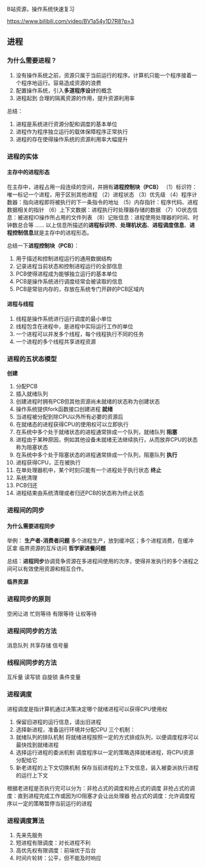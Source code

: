 B站资源，操作系统快速复习

https://www.bilibili.com/video/BV1a54y1D7R8?p=3

## 进程

### 为什么需要进程？
1. 没有操作系统之前，资源只属于当前运行的程序。计算机只能一个程序接着一个程序地运行。容易造成资源的浪费
2. 配置操作系统，引入**多道程序设计**的概念
3. 进程起到 合理的隔离资源的作用，提升资源利用率

总结：
1. 进程是系统进行资源分配和调度的基本单位
2. 进程作为程序独立运行的载体保障程序正常执行
3. 进程的存在使得操作系统的资源利用率大幅提升

### 进程的实体
#### 主存中的进程形态
在主存中，进程占用一段连续的空间，并拥有**进程控制块（PCB）**
（1）标识符：唯一标记一个进程，用于区别其他进程
（2）进程状态
（3）优先级
（4）程序计数器：指向进程即将被执行的下一条指令的地址
（5）内存指针：程序代码、进程数据相关的指针
（6）上下文数据：进程执行时处理器存储的数据
（7）IO状态信息：被进程IO操作所占用的文件列表
（8）记账信息：进程使用处理器的时间、时钟数总合等
……
以上信息所描述的**进程标识符**、**处理机状态**、**进程调度信息**、**进程控制信息**就是主存中的进程形态。

总结一下**进程控制块（PCB）**：
1. 用于描述和控制进程运行的通用数据结构
2. 记录进程当前状态和控制进程运行的全部信息
3. PCB使得进程成为能够独立运行的基本单位
4. PCB是操作系统进行调度经常会被读取的信息
5. PCB是常驻内存的，存放在系统专门开辟的PCB区域内

#### 进程与线程
1. 线程是操作系统进行运行调度的最小单位
2. 线程包含在进程中，是进程中实际运行工作的单位
3. 一个进程可以并发多个线程，每个线程执行不同的任务
4. 一个进程的多个线程共享进程资源

### 进程的五状态模型
**创建**
1. 分配PCB
2. 插入就绪队列
3. 创建进程时拥有PCB但其他资源尚未就绪的状态称为创建状态
4. 操作系统提供fork函数接口创建进程
**就绪**
1. 当进程被分配到除CPU以外所有必要的资源后
2. 在就绪态的进程获得CPU的使用权可以立即执行
3. 在系统中多个处于就绪状态的进程通常排成一个队列，就绪队列
**阻塞**
1. 进程由于某种原因，例如其他设备未就绪无法继续执行，从而放弃CPU的状态称为阻塞状态
2. 在系统中多个处于阻塞状态的进程通常排成一个队列，阻塞队列
**执行**
1. 进程获得CPU，正在被执行
2. 在单处理器机中，某个时刻只能有一个进程处于执行状态
**终止**
1. 系统清理
2. PCB归还
3. 进程结束由系统清理或者归还PCB的状态称为终止状态

### 进程间的同步
#### 为什么需要进程同步
举例：
**生产者-消费者问题**
多个进程生产，放到缓冲区；多个进程消费，在缓冲区拿
临界资源的互斥访问
**哲学家进餐问题**

总结：**进程同步**协调竞争资源在多进程间使用的次序，使得并发执行的多个进程之间可以有效使用资源和相互合作。

**临界资源**

### 进程同步的原则
空闲让进
忙则等待
有限等待
让权等待

### 进程间同步的方法
消息队列
共享存储
信号量

### 线程间同步的方法
互斥量
读写锁
自旋锁
条件变量

### 进程调度
进程调度是指计算机通过决策决定哪个就绪进程可以获得CPU使用权
1. 保留旧进程的运行信息，请出旧进程
2. 选择新进程，准备运行环境并分配CPU
三个机制：
1. 就绪队列的排队机制
将就绪进程按照一定的方式排成队列，以便调度程序可以最快找到就绪进程
2. 选择运行进程的委派机制
调度程序以一定的策略选择就绪进程，将CPU资源分配给它
3. 新老进程的上下文切换机制
保存当前进程的上下文信息，装入被委派执行进程的运行上下文

根据老进程是否执行完可以分为：非抢占式的调度和抢占式的调度
非抢占式的调度：直到进程完成工作或因为IO阻塞才会让出处理器
抢占式的调度：允许调度程序以一定的策略暂停当前运行的进程

### 进程调度算法
1. 先来先服务
2. 短进程有限调度：对长进程不利
3. 高优先权有限调度：前端优于后台
4. 时间片轮转：公平，但不能及时响应





